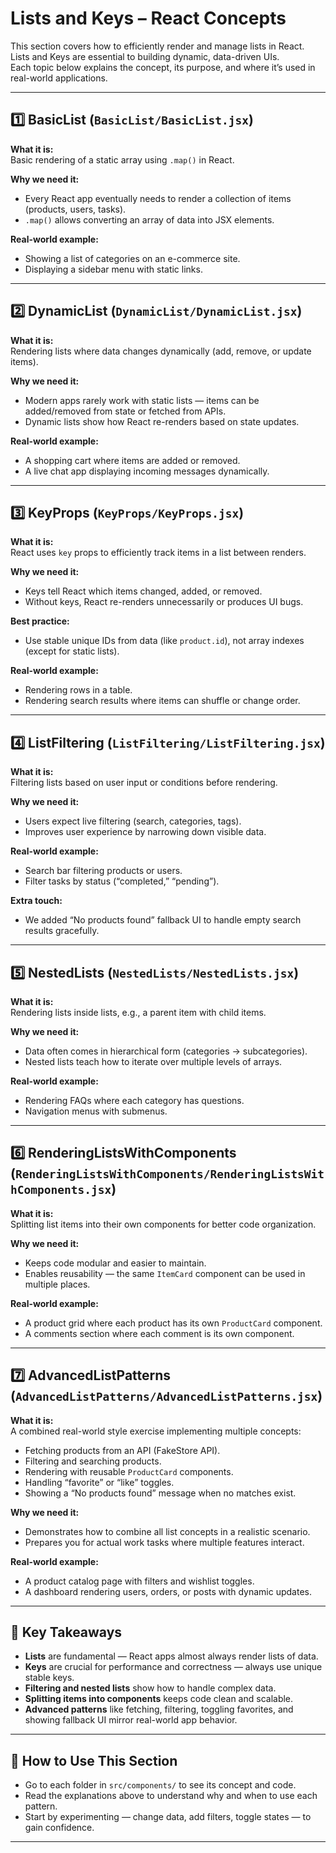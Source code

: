 # Lists and Keys – React Concepts

This section covers how to efficiently render and manage lists in React.  
Lists and Keys are essential to building dynamic, data-driven UIs.  
Each topic below explains the concept, its purpose, and where it’s used in real-world applications.  

---

## 1️⃣ BasicList (`BasicList/BasicList.jsx`)

**What it is:**  
Basic rendering of a static array using `.map()` in React.

**Why we need it:**  
- Every React app eventually needs to render a collection of items (products, users, tasks).  
- `.map()` allows converting an array of data into JSX elements.

**Real-world example:**  
- Showing a list of categories on an e-commerce site.  
- Displaying a sidebar menu with static links.  

---

## 2️⃣ DynamicList (`DynamicList/DynamicList.jsx`)

**What it is:**  
Rendering lists where data changes dynamically (add, remove, or update items).

**Why we need it:**  
- Modern apps rarely work with static lists — items can be added/removed from state or fetched from APIs.  
- Dynamic lists show how React re-renders based on state updates.

**Real-world example:**  
- A shopping cart where items are added or removed.  
- A live chat app displaying incoming messages dynamically.  

---

## 3️⃣ KeyProps (`KeyProps/KeyProps.jsx`)

**What it is:**  
React uses `key` props to efficiently track items in a list between renders.

**Why we need it:**  
- Keys tell React which items changed, added, or removed.  
- Without keys, React re-renders unnecessarily or produces UI bugs.

**Best practice:**  
- Use stable unique IDs from data (like `product.id`), not array indexes (except for static lists).

**Real-world example:**  
- Rendering rows in a table.  
- Rendering search results where items can shuffle or change order.  

---

## 4️⃣ ListFiltering (`ListFiltering/ListFiltering.jsx`)

**What it is:**  
Filtering lists based on user input or conditions before rendering.

**Why we need it:**  
- Users expect live filtering (search, categories, tags).  
- Improves user experience by narrowing down visible data.

**Real-world example:**  
- Search bar filtering products or users.  
- Filter tasks by status (“completed,” “pending”).  

**Extra touch:**  
- We added “No products found” fallback UI to handle empty search results gracefully.  

---

## 5️⃣ NestedLists (`NestedLists/NestedLists.jsx`)

**What it is:**  
Rendering lists inside lists, e.g., a parent item with child items.

**Why we need it:**  
- Data often comes in hierarchical form (categories → subcategories).  
- Nested lists teach how to iterate over multiple levels of arrays.

**Real-world example:**  
- Rendering FAQs where each category has questions.  
- Navigation menus with submenus.  

---

## 6️⃣ RenderingListsWithComponents (`RenderingListsWithComponents/RenderingListsWithComponents.jsx`)

**What it is:**  
Splitting list items into their own components for better code organization.

**Why we need it:**  
- Keeps code modular and easier to maintain.  
- Enables reusability — the same `ItemCard` component can be used in multiple places.

**Real-world example:**  
- A product grid where each product has its own `ProductCard` component.  
- A comments section where each comment is its own component.  

---

## 7️⃣ AdvancedListPatterns (`AdvancedListPatterns/AdvancedListPatterns.jsx`)

**What it is:**  
A combined real-world style exercise implementing multiple concepts:
- Fetching products from an API (FakeStore API).  
- Filtering and searching products.  
- Rendering with reusable `ProductCard` components.  
- Handling “favorite” or “like” toggles.  
- Showing a “No products found” message when no matches exist.  

**Why we need it:**  
- Demonstrates how to combine all list concepts in a realistic scenario.  
- Prepares you for actual work tasks where multiple features interact.

**Real-world example:**  
- A product catalog page with filters and wishlist toggles.  
- A dashboard rendering users, orders, or posts with dynamic updates.  

---

## 📝 Key Takeaways  

- **Lists** are fundamental — React apps almost always render lists of data.  
- **Keys** are crucial for performance and correctness — always use unique stable keys.  
- **Filtering and nested lists** show how to handle complex data.  
- **Splitting items into components** keeps code clean and scalable.  
- **Advanced patterns** like fetching, filtering, toggling favorites, and showing fallback UI mirror real-world app behavior.  

---

## 🌟 How to Use This Section  

- Go to each folder in `src/components/` to see its concept and code.  
- Read the explanations above to understand why and when to use each pattern.  
- Start by experimenting — change data, add filters, toggle states — to gain confidence.  

---
